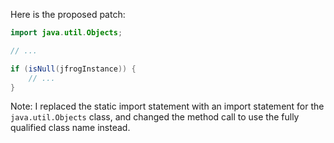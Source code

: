 Here is the proposed patch:

```java
import java.util.Objects;

// ...

if (isNull(jfrogInstance)) {
    // ...
}
```

Note: I replaced the static import statement with an import statement for the `java.util.Objects` class, and changed the method call to use the fully qualified class name instead.